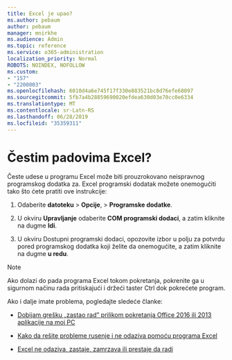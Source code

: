```yaml
---
title: Excel je upao?
ms.author: pebaum
author: pebaum
manager: mnirkhe
ms.audience: Admin
ms.topic: reference
ms.service: o365-administration
localization_priority: Normal
ROBOTS: NOINDEX, NOFOLLOW
ms.custom:
- "157"
- "2200003"
ms.openlocfilehash: 6010d4a6e745f17f330e883521bc8d76efe68097
ms.sourcegitcommit: 5fb7a4b28859690020efdea630d03e70cc0e6334
ms.translationtype: MT
ms.contentlocale: sr-Latn-RS
ms.lasthandoff: 06/28/2019
ms.locfileid: "35359311"
---
```

# <a name="frequent-excel-crashes"></a>Čestim padovima Excel?

Česte udese u programu Excel može biti prouzrokovano neispravnog programskog dodatka za. Excel programski dodatak možete onemogućiti tako što ćete pratiti ove instrukcije:
  
1. Odaberite **datoteku** \> **Opcije**, \> **Programske dodatke**.

2. U okviru **Upravljanje** odaberite **COM programski dodaci**, a zatim kliknite na dugme **Idi**.

3. U okviru Dostupni programski dodaci, opozovite izbor u polju za potvrdu pored programskog dodatka koji želite da onemogućite, a zatim kliknite na dugme **u redu**.

> [!NOTE]
> Ako dolazi do pada programa Excel tokom pokretanja, pokrenite ga u sigurnom načinu rada pritiskajući i držeći taster Ctrl dok pokrećete program.
  
Ako i dalje imate problema, pogledajte sledeće članke:
  
- [Dobijam grešku „zastao rad” prilikom pokretanja Office 2016 ili 2013 aplikacije na moj PC](https://support.office.com/article/52bd7985-4e99-4a35-84c8-2d9b8301a2fa.aspx)

- [Kako da rešite probleme rusenje i ne odaziva pomoću programa Excel](https://support.microsoft.com/help/2758592/how-to-troubleshoot-crashing-and-not-responding-issues-with-excel)

- [Excel ne odaziva, zastaje, zamrzava ili prestaje da radi](https://support.office.com/article/37e7d3c9-9e84-40bf-a805-4ca6853a1ff4.aspx)
